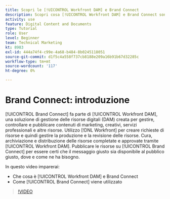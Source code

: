 ```yaml
---
title: Scopri le [!UICONTROL Workfront DAM] e Brand Connect
description: Scopri cosa [!UICONTROL Workfront DAM] e Brand Connect sono e come vengono utilizzati.
activity: use
feature: Digital Content and Documents
type: Tutorial
role: User
level: Beginner
team: Technical Marketing
kt: 8983
exl-id: 444a74f4-c99e-4a68-b484-8b0245118051
source-git-commit: d1f5c4a558f737cb8188e209a16b91b67d32285c
workflow-type: tm+mt
source-wordcount: '117'
ht-degree: 0%

---
```


# Brand Connect: introduzione

[!UICONTROL Brand Connect] fa parte di [!UICONTROL Workfront DAM], una soluzione di gestione delle risorse digitali (DAM) creata per gestire, controllare e pubblicare contenuti di marketing, creativi, servizi professionali e altre risorse. Utilizzo [!DNL Workfront] per creare richieste di risorse e quindi gestire la produzione e la revisione delle risorse. Cura, archiviazione e distribuzione delle risorse completate e approvate tramite [!UICONTROL Workfront DAM]. Pubblicare le risorse su [!UICONTROL Brand Connect] per essere certi che il messaggio giusto sia disponibile al pubblico giusto, dove e come ne ha bisogno.

In questo video imparerai:

* Che cosa è [!UICONTROL Workfront DAM] e Brand Connect
* Come [!UICONTROL Brand Connect] viene utilizzato

>[!VIDEO](https://video.tv.adobe.com/v/335245/?quality=12)
